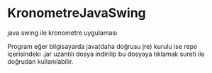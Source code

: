 # KronometreJavaSwing
java swing ile kronometre uygulaması

Program eğer bilgisayarda java(daha doğrusu jre) kurulu ise repo içerisindeki 
.jar uzantılı dosya indirilip bu dosyaya tıklamak sureti ile doğrudan kullanılabilir.
